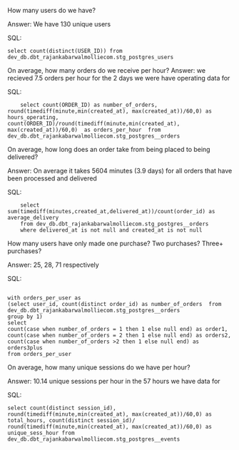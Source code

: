How many users do we have?

Answer: We have 130 unique users

SQL:
```
select count(distinct(USER_ID)) from dev_db.dbt_rajankabarwalmolliecom.stg_postgres_users

```

On average, how many orders do we receive per hour?
Answer: we recieved 7.5 orders per hour for the 2 days we were have operating data for

SQL:
```
    select count(ORDER_ID) as number_of_orders, round(timediff(minute,min(created_at), max(created_at))/60,0) as hours_operating, count(ORDER_ID)/round(timediff(minute,min(created_at), max(created_at))/60,0)  as orders_per_hour  from dev_db.dbt_rajankabarwalmolliecom.stg_postgres__orders

```


On average, how long does an order take from being placed to being delivered?

Answer: On average it takes 5604 minutes (3.9 days) for all orders that have been processed and delivered

SQL:
```
    select sum(timediff(minutes,created_at,delivered_at))/count(order_id) as average_delivery  
    from dev_db.dbt_rajankabarwalmolliecom.stg_postgres__orders
    where delivered_at is not null and created_at is not null

```



How many users have only made one purchase? Two purchases? Three+ purchases?

Answer: 25, 28, 71 respectively


SQL:
```

with orders_per_user as 
(select user_id, count(distinct order_id) as number_of_orders  from dev_db.dbt_rajankabarwalmolliecom.stg_postgres__orders
group by 1)
select 
count(case when number_of_orders = 1 then 1 else null end) as order1,
count(case when number_of_orders = 2 then 1 else null end) as orders2,
count(case when number_of_orders >2 then 1 else null end) as orders3plus
from orders_per_user
```


On average, how many unique sessions do we have per hour?

Answer: 10.14 unique sessions per hour in the 57 hours we have data for

SQL:
```
select count(distinct session_id), round(timediff(minute,min(created_at), max(created_at))/60,0) as total_hours, count(distinct session_id)/
round(timediff(minute,min(created_at), max(created_at))/60,0) as unique_sess_hour from dev_db.dbt_rajankabarwalmolliecom.stg_postgres__events

```
